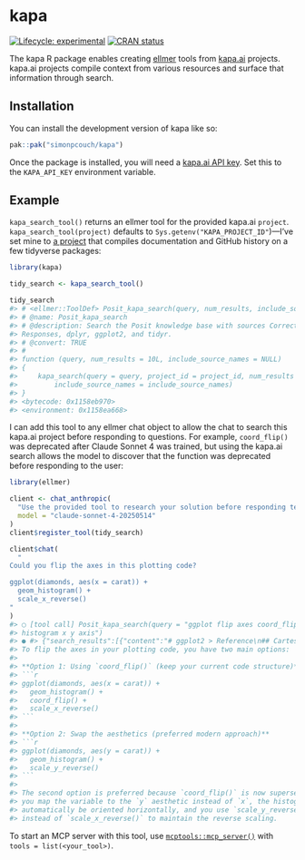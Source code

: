 
<!-- README.md is generated from README.Rmd. Please edit that file -->

# kapa

<!-- badges: start -->

[![Lifecycle:
experimental](https://img.shields.io/badge/lifecycle-experimental-orange.svg)](https://lifecycle.r-lib.org/articles/stages.html#experimental)
[![CRAN
status](https://www.r-pkg.org/badges/version/kapa)](https://CRAN.R-project.org/package=kapa)
<!-- badges: end -->

The kapa R package enables creating
[ellmer](https://ellmer.tidyverse.org/) tools from [kapa.ai](kapa.ai)
projects. kapa.ai projects compile context from various resources and
surface that information through search.

## Installation

You can install the development version of kapa like so:

``` r
pak::pak("simonpcouch/kapa")
```

Once the package is installed, you will need a [kapa.ai API
key](https://docs.kapa.ai/api/quickstart#create-an-api-key). Set this to
the `KAPA_API_KEY` environment variable.

## Example

`kapa_search_tool()` returns an ellmer tool for the provided kapa.ai
`project`. `kapa_search_tool(project)` defaults to
`Sys.getenv("KAPA_PROJECT_ID"`)—I’ve set mine to [a
project](https://demo.kapa.ai/widget/posit) that compiles documentation
and GitHub history on a few tidyverse packages:

``` r
library(kapa)

tidy_search <- kapa_search_tool()

tidy_search
#> # <ellmer::ToolDef> Posit_kapa_search(query, num_results, include_source_names)
#> # @name: Posit_kapa_search
#> # @description: Search the Posit knowledge base with sources Corrected 
#> Responses, dplyr, ggplot2, and tidyr.
#> # @convert: TRUE
#> #
#> function (query, num_results = 10L, include_source_names = NULL) 
#> {
#>     kapa_search(query = query, project_id = project_id, num_results = num_results, 
#>         include_source_names = include_source_names)
#> }
#> <bytecode: 0x1158eb970>
#> <environment: 0x1158ea668>
```

I can add this tool to any ellmer chat object to allow the chat to
search this kapa.ai project before responding to questions. For example,
`coord_flip()` was deprecated after Claude Sonnet 4 was trained, but
using the kapa.ai search allows the model to discover that the function
was deprecated before responding to the user:

``` r
library(ellmer)

client <- chat_anthropic(
  "Use the provided tool to research your solution before responding tersely.",
  model = "claude-sonnet-4-20250514"
)
client$register_tool(tidy_search)

client$chat(
  "
Could you flip the axes in this plotting code?

ggplot(diamonds, aes(x = carat)) +
  geom_histogram() +
  scale_x_reverse()
"
)
#> ◯ [tool call] Posit_kapa_search(query = "ggplot flip axes coord_flip
#> histogram x y axis")
#> ● #> {"search_results":[{"content":"# ggplot2 > Reference\n## Cartesian …
#> To flip the axes in your plotting code, you have two main options:
#>
#> **Option 1: Using `coord_flip()` (keep your current code structure)**
#> ```r
#> ggplot(diamonds, aes(x = carat)) +
#>   geom_histogram() +
#>   coord_flip() +
#>   scale_x_reverse()
#> ```
#>
#> **Option 2: Swap the aesthetics (preferred modern approach)**
#> ```r
#> ggplot(diamonds, aes(y = carat)) +
#>   geom_histogram() +
#>   scale_y_reverse()
#> ```
#>
#> The second option is preferred because `coord_flip()` is now superseded. When
#> you map the variable to the `y` aesthetic instead of `x`, the histogram will
#> automatically be oriented horizontally, and you use `scale_y_reverse()`
#> instead of `scale_x_reverse()` to maintain the reverse scaling.
```

To start an MCP server with this tool, use
[`mcptools::mcp_server()`](https://posit-dev.github.io/mcptools/) with
`tools = list(<your_tool>)`.
